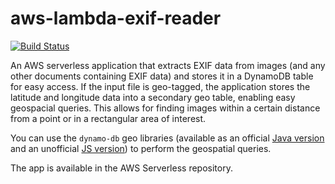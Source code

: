 # aws-lambda-exif-reader

[![Build Status](https://travis-ci.com/milancermak/aws-lambda-exif-reader.svg?token=2wCqMjFheZL9UoUpmNnQ&branch=master)](https://travis-ci.com/milancermak/aws-lambda-exif-reader)

An AWS serverless application that extracts EXIF data from images (and any other documents containing EXIF data) and stores it in a DynamoDB table for easy access. If the input file is geo-tagged, the application stores the latitude and longitude data into a secondary geo table, enabling easy geospacial queries. This allows for finding images within a certain distance from a point or in a rectangular area of interest.

You can use the `dynamo-db` geo libraries (available as an official [Java version](https://github.com/amazon-archives/dynamodb-geo) and an unofficial [JS version](https://github.com/rh389/dynamodb-geo.js)) to perform the geospatial queries.

The app is available in the AWS Serverless repository.
